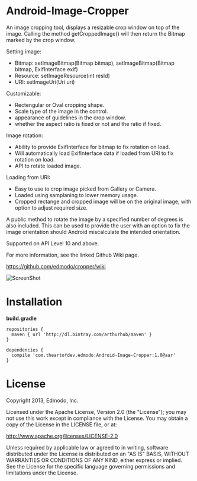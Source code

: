 Android-Image-Cropper
=======
An image cropping tool, displays a resizable crop window on top of the image. 
Calling the method getCroppedImage() will then return the Bitmap marked by the crop window.

Setting image:

 - Bitmap: setImageBitmap(Bitmap bitmap), setImageBitmap(Bitmap bitmap, ExifInterface exif)
 - Resource: setImageResource(int resId)
 - URI: setImageUri(Uri uri)  

Customizable:

- Rectengular or Oval cropping shape.
- Scale type of the image in the control.
- appearance of guidelines in the crop window.
- whether the aspect ratio is fixed or not and the ratio if fixed.

Image rotation:

- Ability to provide ExifInterface for bitmap to fix rotation on load.
- Will automatically load ExifInterface data if loaded from URI to fix rotation on load.
- API to rotate loaded image.

Loading from URI:

- Easy to use to crop image picked from Gallery or Camera.
- Loaded using samplaning to lower memory usage.
- Cropped rectange and cropped image will be on the original image, with option to adjust required size.

A public method to rotate the image by a specified number of degrees is also included. This can be used to provide the user with an option to fix the image orientation should Android miscalculate the intended orientation.

Supported on API Level 10 and above.

For more information, see the linked Github Wiki page. 

https://github.com/edmodo/cropper/wiki

![ScreenShot](https://github.com/ArthurHub/Android-Image-Cropper/blob/master/demo.jpg?raw=true)

Installation
=======

**build.gradle**

	repositories {
	  maven { url 'http://dl.bintray.com/arthurhub/maven' }
	}

	dependencies {
	  compile 'com.theartofdev.edmodo:Android-Image-Cropper:1.0@aar'
	}

License
=======
Copyright 2013, Edmodo, Inc. 

Licensed under the Apache License, Version 2.0 (the "License"); you may not use this work except in compliance with the License.
You may obtain a copy of the License in the LICENSE file, or at:

http://www.apache.org/licenses/LICENSE-2.0

Unless required by applicable law or agreed to in writing, software distributed under the License is distributed on an "AS IS" BASIS, WITHOUT WARRANTIES OR CONDITIONS OF ANY KIND, either express or implied. See the License for the specific language governing permissions and limitations under the License.

